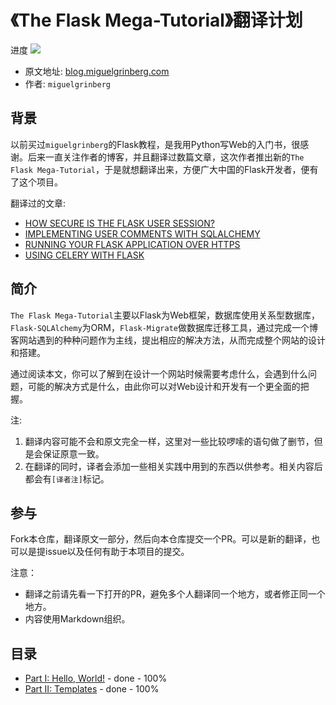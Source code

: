# 《The Flask Mega-Tutorial》翻译计划

进度 ![](https://img.shields.io/badge/status-8%25-green.svg)

- 原文地址: [blog.miguelgrinberg.com](https://blog.miguelgrinberg.com/post/the-flask-mega-tutorial-part-i-hello-world)
- 作者: `miguelgrinberg`

背景
---

以前买过`miguelgrinberg`的Flask教程，是我用Python写Web的入门书，很感谢。后来一直关注作者的博客，并且翻译过数篇文章，这次作者推出新的`The Flask Mega-Tutorial`，于是就想翻译出来，方便广大中国的Flask开发者，便有了这个项目。

翻译过的文章:

- [HOW SECURE IS THE FLASK USER SESSION?](http://skyrover.me/2017/11/05/flask_user_session_security/)
- [IMPLEMENTING USER COMMENTS WITH SQLALCHEMY](http://skyrover.me/2017/10/31/user_comments_sqlalchemy/)
- [RUNNING YOUR FLASK APPLICATION OVER HTTPS](http://skyrover.me/2017/09/17/flask_https/)
- [USING CELERY WITH FLASK](http://skyrover.me/2017/03/01/Using-Celery-With-Flask/)

简介
---

`The Flask Mega-Tutorial`主要以Flask为Web框架，数据库使用关系型数据库，`Flask-SQLAlchemy`为ORM，`Flask-Migrate`做数据库迁移工具，通过完成一个博客网站遇到的种种问题作为主线，提出相应的解决方法，从而完成整个网站的设计和搭建。

通过阅读本文，你可以了解到在设计一个网站时候需要考虑什么，会遇到什么问题，可能的解决方式是什么，由此你可以对Web设计和开发有一个更全面的把握。

注: 

1. 翻译内容可能不会和原文完全一样，这里对一些比较啰嗦的语句做了删节，但是会保证原意一致。
2. 在翻译的同时，译者会添加一些相关实践中用到的东西以供参考。相关内容后都会有`[译者注]`标记。

参与
---

Fork本仓库，翻译原文一部分，然后向本仓库提交一个PR。可以是新的翻译，也可以是提issue以及任何有助于本项目的提交。

注意：

- 翻译之前请先看一下打开的PR，避免多个人翻译同一个地方，或者修正同一个地方。
- 内容使用Markdown组织。

目录
---

- [Part I: Hello, World!](https://github.com/Microndgt/The-Flask-Mega-Tutorial/blob/master/The-Flask-Mega-Tutorial/part1.md) - done - 100%
- [Part II: Templates](https://github.com/Microndgt/The-Flask-Mega-Tutorial/blob/master/The-Flask-Mega-Tutorial/part2.md) - done - 100%